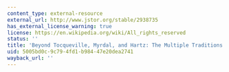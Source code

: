 ```yaml
---
content_type: external-resource
external_url: http://www.jstor.org/stable/2938735
has_external_license_warning: true
license: https://en.wikipedia.org/wiki/All_rights_reserved
status: ''
title: 'Beyond Tocqueville, Myrdal, and Hartz: The Multiple Traditions in America'
uid: 5005bd0c-9c79-4fd1-b984-47e20dea2741
wayback_url: ''
---
```

